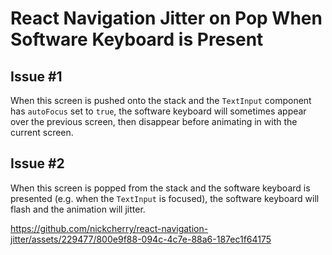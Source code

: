 # React Navigation Jitter on Pop When Software Keyboard is Present

## Issue #1
When this screen is pushed onto the stack and the `TextInput` component has `autoFocus` set to `true`, the software keyboard will sometimes appear over the previous screen, then disappear before animating in with the current screen.

## Issue #2
When this screen is popped from the stack and the software keyboard is presented (e.g. when the `TextInput` is focused), the software keyboard will flash and the animation will jitter.

https://github.com/nickcherry/react-navigation-jitter/assets/229477/800e9f88-094c-4c7e-88a6-187ec1f64175

